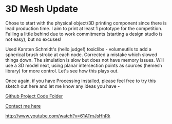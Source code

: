 # 3D Mesh Update

Chose to start with the physical object/3D printing component since there is lead production time. I aim to print at least 1 prototype for the competition. Falling a little behind due to work commitments (starting a design studio is not easy), but no excuses!

Used Karsten Schmidt's (hello judge!) toxiclibs - volumeutils to add a spherical brush stroke at each node. Corrected a mistake which slowed things down. The simulation is slow but does not have memory issues. Will use a 3D model next, using planar intersection points as sources (hemesh library) for more control. Let's see how this plays out.

Once again, if you have Processing installed, please feel free to try this sketch out here and let me know any ideas you have - 

[Github Project Code Folder](https://github.com/fungkwokpan/devart-template/tree/master/project_code "Github Project Code Folder")

[Contact me here](mailto:fungkwokpan@voidworks.co "Contact me here")

http://www.youtube.com/watch?v=61ATmJsHhRk